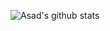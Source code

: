 ![Asad's github stats](https://github-readme-stats.vercel.app/api?username=emplov&show_icons=true&theme=dark)
<!-- ![Top Langs](https://github-readme-stats.vercel.app/api/top-langs/?username=emplov&theme=dark&layout=compact&langs_count=10&hide=prs,issues,stars%20Notebook&bg_color=30,e96443,904e95&title_color=fff&text_color=fff) -->
